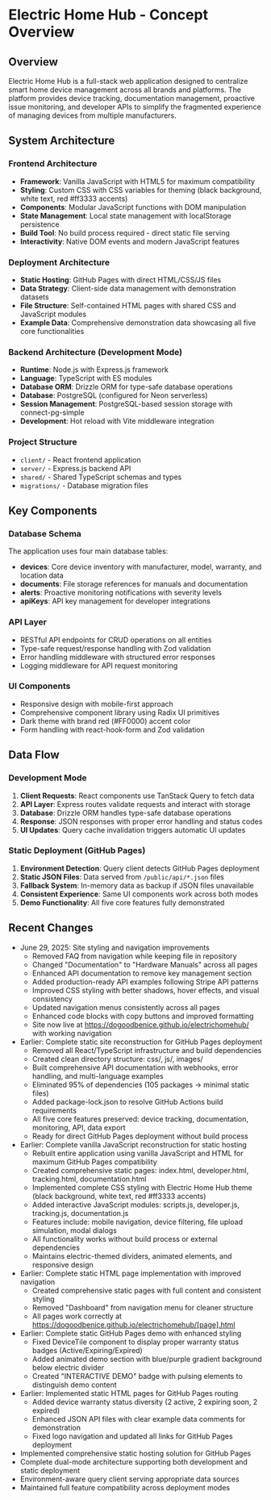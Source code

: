 # Electric Home Hub - Concept Overview

## Overview

Electric Home Hub is a full-stack web application designed to centralize smart home device management across all brands and platforms. The platform provides device tracking, documentation management, proactive issue monitoring, and developer APIs to simplify the fragmented experience of managing devices from multiple manufacturers.

## System Architecture

### Frontend Architecture
- **Framework**: Vanilla JavaScript with HTML5 for maximum compatibility
- **Styling**: Custom CSS with CSS variables for theming (black background, white text, red #ff3333 accents)
- **Components**: Modular JavaScript functions with DOM manipulation
- **State Management**: Local state management with localStorage persistence
- **Build Tool**: No build process required - direct static file serving
- **Interactivity**: Native DOM events and modern JavaScript features

### Deployment Architecture
- **Static Hosting**: GitHub Pages with direct HTML/CSS/JS files
- **Data Strategy**: Client-side data management with demonstration datasets
- **File Structure**: Self-contained HTML pages with shared CSS and JavaScript modules
- **Example Data**: Comprehensive demonstration data showcasing all five core functionalities

### Backend Architecture (Development Mode)
- **Runtime**: Node.js with Express.js framework
- **Language**: TypeScript with ES modules
- **Database ORM**: Drizzle ORM for type-safe database operations
- **Database**: PostgreSQL (configured for Neon serverless)
- **Session Management**: PostgreSQL-based session storage with connect-pg-simple
- **Development**: Hot reload with Vite middleware integration

### Project Structure
- `client/` - React frontend application
- `server/` - Express.js backend API
- `shared/` - Shared TypeScript schemas and types
- `migrations/` - Database migration files

## Key Components

### Database Schema
The application uses four main database tables:
- **devices**: Core device inventory with manufacturer, model, warranty, and location data
- **documents**: File storage references for manuals and documentation
- **alerts**: Proactive monitoring notifications with severity levels
- **apiKeys**: API key management for developer integrations

### API Layer
- RESTful API endpoints for CRUD operations on all entities
- Type-safe request/response handling with Zod validation
- Error handling middleware with structured error responses
- Logging middleware for API request monitoring

### UI Components
- Responsive design with mobile-first approach
- Comprehensive component library using Radix UI primitives
- Dark theme with brand red (#FF0000) accent color
- Form handling with react-hook-form and Zod validation

## Data Flow

### Development Mode
1. **Client Requests**: React components use TanStack Query to fetch data
2. **API Layer**: Express routes validate requests and interact with storage
3. **Database**: Drizzle ORM handles type-safe database operations
4. **Response**: JSON responses with proper error handling and status codes
5. **UI Updates**: Query cache invalidation triggers automatic UI updates

### Static Deployment (GitHub Pages)
1. **Environment Detection**: Query client detects GitHub Pages deployment
2. **Static JSON Files**: Data served from `/public/api/*.json` files
3. **Fallback System**: In-memory data as backup if JSON files unavailable
4. **Consistent Experience**: Same UI components work across both modes
5. **Demo Functionality**: All five core features fully demonstrated

## Recent Changes
- June 29, 2025: Site styling and navigation improvements
  - Removed FAQ from navigation while keeping file in repository
  - Changed "Documentation" to "Hardware Manuals" across all pages
  - Enhanced API documentation to remove key management section
  - Added production-ready API examples following Stripe API patterns
  - Improved CSS styling with better shadows, hover effects, and visual consistency
  - Updated navigation menus consistently across all pages
  - Enhanced code blocks with copy buttons and improved formatting
  - Site now live at https://dogoodbenice.github.io/electrichomehub/ with working navigation
- Earlier: Complete static site reconstruction for GitHub Pages deployment
  - Removed all React/TypeScript infrastructure and build dependencies
  - Created clean directory structure: css/, js/, images/
  - Built comprehensive API documentation with webhooks, error handling, and multi-language examples
  - Eliminated 95% of dependencies (105 packages → minimal static files)
  - Added package-lock.json to resolve GitHub Actions build requirements
  - All five core features preserved: device tracking, documentation, monitoring, API, data export
  - Ready for direct GitHub Pages deployment without build process
- Earlier: Complete vanilla JavaScript reconstruction for static hosting
  - Rebuilt entire application using vanilla JavaScript and HTML for maximum GitHub Pages compatibility
  - Created comprehensive static pages: index.html, developer.html, tracking.html, documentation.html
  - Implemented complete CSS styling with Electric Home Hub theme (black background, white text, red #ff3333 accents)
  - Added interactive JavaScript modules: scripts.js, developer.js, tracking.js, documentation.js
  - Features include: mobile navigation, device filtering, file upload simulation, modal dialogs
  - All functionality works without build process or external dependencies
  - Maintains electric-themed dividers, animated elements, and responsive design
- Earlier: Complete static HTML page implementation with improved navigation
  - Created comprehensive static pages with full content and consistent styling
  - Removed "Dashboard" from navigation menu for cleaner structure
  - All pages work correctly at https://dogoodbenice.github.io/electrichomehub/[page].html
- Earlier: Complete static GitHub Pages demo with enhanced styling
  - Fixed DeviceTile component to display proper warranty status badges (Active/Expiring/Expired)
  - Added animated demo section with blue/purple gradient background below electric divider
  - Created "INTERACTIVE DEMO" badge with pulsing elements to distinguish demo content
- Earlier: Implemented static HTML pages for GitHub Pages routing
  - Added device warranty status diversity (2 active, 2 expiring soon, 2 expired)
  - Enhanced JSON API files with clear example data comments for demonstration
  - Fixed logo navigation and updated all links for GitHub Pages deployment
- Implemented comprehensive static hosting solution for GitHub Pages
- Complete dual-mode architecture supporting both development and static deployment
- Environment-aware query client serving appropriate data sources
- Maintained full feature compatibility across deployment modes